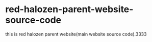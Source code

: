 # red-halozen-parent-website-source-code
this is red halozen parent website(main website source code).3333
